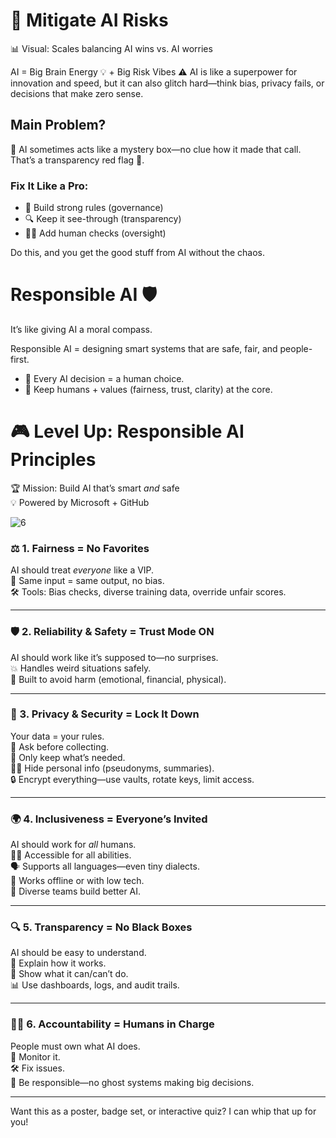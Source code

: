 # 🧠 Mitigate AI Risks
📊 Visual: Scales balancing AI wins vs. AI worries

AI = Big Brain Energy 💡 + Big Risk Vibes ⚠️
AI is like a superpower for innovation and speed, but it can also glitch hard—think bias, privacy fails, or decisions that make zero sense.

## Main Problem?
🤖 AI sometimes acts like a mystery box—no clue how it made that call. That’s a transparency red flag 🚩.

### Fix It Like a Pro:
- 🔐 Build strong rules (governance)
- 🔍 Keep it see-through (transparency)
- 🧍‍♀️ Add human checks (oversight)

Do this, and you get the good stuff from AI without the chaos.

# Responsible AI 🛡️
It’s like giving AI a moral compass.

Responsible AI = designing smart systems that are safe, fair, and people-first.

- 💬 Every AI decision = a human choice.
- 🎯 Keep humans + values (fairness, trust, clarity) at the core.


# 🎮 **Level Up: Responsible AI Principles**  
🏆 Mission: Build AI that’s smart *and* safe  
💡 Powered by Microsoft + GitHub

![6](../assets/six-principles-of-responsible-ai.png)

### ⚖️ 1. **Fairness = No Favorites**
AI should treat *everyone* like a VIP.  
👥 Same input = same output, no bias.  
🛠️ Tools: Bias checks, diverse training data, override unfair scores.

---

### 🛡️ 2. **Reliability & Safety = Trust Mode ON**
AI should work like it’s supposed to—no surprises.  
💥 Handles weird situations safely.  
🧠 Built to avoid harm (emotional, financial, physical).

---

### 🔐 3. **Privacy & Security = Lock It Down**
Your data = your rules.  
🧾 Ask before collecting.  
🧼 Only keep what’s needed.  
🕵️‍♀️ Hide personal info (pseudonyms, summaries).  
🔒 Encrypt everything—use vaults, rotate keys, limit access.

---

### 🌍 4. **Inclusiveness = Everyone’s Invited**
AI should work for *all* humans.  
🧑‍🦯 Accessible for all abilities.  
🗣️ Supports all languages—even tiny dialects.  
📡 Works offline or with low tech.  
👥 Diverse teams build better AI.

---

### 🔍 5. **Transparency = No Black Boxes**
AI should be easy to understand.  
📖 Explain how it works.  
🧪 Show what it can/can’t do.  
📊 Use dashboards, logs, and audit trails.

---

### 🧑‍⚖️ 6. **Accountability = Humans in Charge**
People must own what AI does.  
🧠 Monitor it.  
🛠️ Fix issues.  
📢 Be responsible—no ghost systems making big decisions.

---

Want this as a poster, badge set, or interactive quiz? I can whip that up for you!
